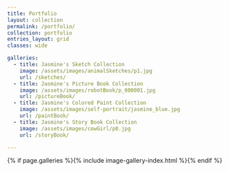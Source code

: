 ```yaml
---
title: Portfolio 
layout: collection
permalink: /portfolio/
collection: portfolio 
entries_layout: grid
classes: wide

galleries:
  - title: Jasmine's Sketch Collection
    image: /assets/images/animalSketches/p1.jpg
    url: /sketches/
  - title: Jasmine's Picture Book Collection
    image: /assets/images/robotBook/p_000001.jpg
    url: /pictureBook/
  - title: Jasmine's Colored Paint Collection
    image: /assets/images/self-portrait/jasmine_blue.jpg
    url: /paintBook/
  - title: Jasmine's Story Book Collection
    image: /assets/images/cowGirl/p0.jpg
    url: /storyBook/

---
```


{% if page.galleries %}{% include image-gallery-index.html %}{% endif %}


